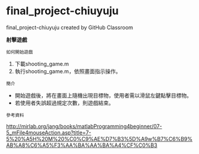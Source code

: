 # final_project-chiuyuju
final_project-chiuyuju created by GitHub Classroom

**射擊遊戲**

`如何開始遊戲`
1. 下載shooting_game.m
2. 執行shooting_game.m，依照畫面指示操作。

`簡介`
* 開始遊戲後，將在畫面上隨機出現目標物，使用者需以滑鼠左鍵點擊目標物。
* 若使用者失誤超過規定次數，則遊戲結束。


`參考資料`

http://mirlab.org/jang/books/matlabProgramming4beginner/07-5_mFile4mouseAction.asp?title=7-5%20%A5H%20M%20%C0%C9%AE%D7%B3%5D%A9w%B7%C6%B9%AB%A8%C6%A5%F3%AA%BA%AA%BA%A4%CF%C0%B3
